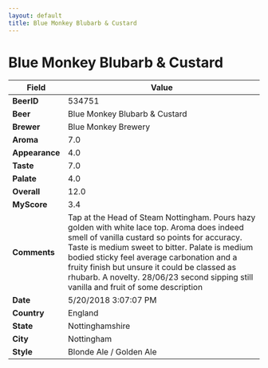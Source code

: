 ```yaml
---
layout: default
title: Blue Monkey Blubarb & Custard
---
```


# Blue Monkey Blubarb & Custard

| Field         | Value     |
|---------------|-----------|
| **BeerID** | 534751 |
| **Beer** | Blue Monkey Blubarb & Custard |
| **Brewer** | Blue Monkey Brewery |
| **Aroma** | 7.0 |
| **Appearance** | 4.0 |
| **Taste** | 7.0 |
| **Palate** | 4.0 |
| **Overall** | 12.0 |
| **MyScore** | 3.4 |
| **Comments** | Tap at the Head of Steam Nottingham. Pours hazy golden with white lace top. Aroma does indeed smell of vanilla custard so points for accuracy. Taste is medium sweet to bitter. Palate is medium bodied sticky feel average carbonation and a fruity finish but unsure it could be classed as rhubarb. A novelty. 28/06/23 second sipping still vanilla and fruit of some description  |
| **Date** | 5/20/2018 3:07:07 PM |
| **Country** | England |
| **State** | Nottinghamshire |
| **City** | Nottingham |
| **Style** | Blonde Ale / Golden Ale |
